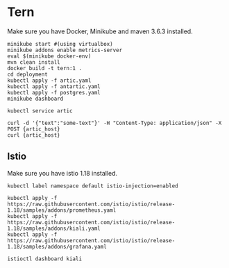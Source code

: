 # Tern
Make sure you have Docker, Minikube and maven 3.6.3 installed.    

````
minikube start #(using virtualbox)    
minikube addons enable metrics-server    
eval $(minikube docker-env)    
mvn clean install    
docker build -t tern:1 .    
cd deployment    
kubectl apply -f artic.yaml    
kubectl apply -f antartic.yaml    
kubectl apply -f postgres.yaml
minikube dashboard
````

```kubectl service artic```    

````
curl -d '{"text":"some-text"}' -H "Content-Type: application/json" -X POST {artic_host}    
curl {artic_host}
````

## Istio
Make sure you have istio 1.18 installed.    

````
kubectl label namespace default istio-injection=enabled    

kubectl apply -f https://raw.githubusercontent.com/istio/istio/release-1.18/samples/addons/prometheus.yaml    
kubectl apply -f https://raw.githubusercontent.com/istio/istio/release-1.18/samples/addons/kiali.yaml    
kubectl apply -f https://raw.githubusercontent.com/istio/istio/release-1.18/samples/addons/grafana.yaml    

istioctl dashboard kiali
````